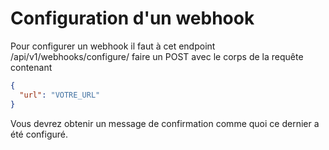 # Configuration d'un webhook
Pour configurer un webhook il faut à cet endpoint /api/v1/webhooks/configure/ faire un POST avec le corps de la requête contenant 
```json
{
  "url": "VOTRE_URL"
}
```
Vous devrez obtenir un message de confirmation comme quoi ce dernier a été configuré.

